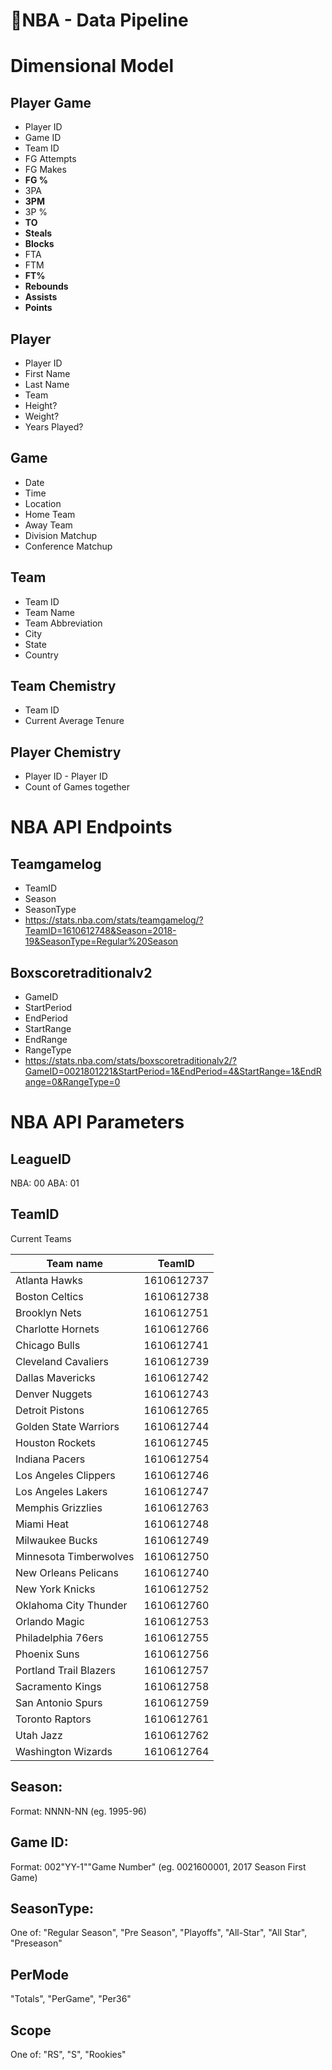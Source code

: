 # 🏀NBA - Data Pipeline

# Dimensional Model
## Player Game
- Player ID
- Game ID
- Team ID
- FG Attempts
- FG Makes
- **FG %**
- 3PA
- **3PM**
- 3P %
- **TO**
- **Steals**
- **Blocks**
- FTA
- FTM
- **FT%**
- **Rebounds**
- **Assists**
- **Points**
## Player
- Player ID
- First Name
- Last Name
- Team
- Height?
- Weight?
- Years Played?
## Game
- Date
- Time
- Location
- Home Team
- Away Team
- Division Matchup
- Conference Matchup


## Team
- Team ID
- Team Name
- Team Abbreviation
- City
- State
- Country


## Team Chemistry
- Team ID
- Current Average Tenure


## Player Chemistry
- Player ID - Player ID
- Count of Games together
# NBA API Endpoints
## Teamgamelog
- TeamID
- Season
- SeasonType
-  https://stats.nba.com/stats/teamgamelog/?TeamID=1610612748&Season=2018-19&SeasonType=Regular%20Season
## Boxscoretraditionalv2
- GameID
- StartPeriod
- EndPeriod
- StartRange
- EndRange
- RangeType
- https://stats.nba.com/stats/boxscoretraditionalv2/?GameID=0021801221&StartPeriod=1&EndPeriod=4&StartRange=1&EndRange=0&RangeType=0
# NBA API Parameters
## **LeagueID**

NBA: 00 ABA: 01

## **TeamID**

Current Teams

| **Team name**          | **TeamID** |
| ---------------------- | ---------- |
| Atlanta Hawks          | 1610612737 |
| Boston Celtics         | 1610612738 |
| Brooklyn Nets          | 1610612751 |
| Charlotte Hornets      | 1610612766 |
| Chicago Bulls          | 1610612741 |
| Cleveland Cavaliers    | 1610612739 |
| Dallas Mavericks       | 1610612742 |
| Denver Nuggets         | 1610612743 |
| Detroit Pistons        | 1610612765 |
| Golden State Warriors  | 1610612744 |
| Houston Rockets        | 1610612745 |
| Indiana Pacers         | 1610612754 |
| Los Angeles Clippers   | 1610612746 |
| Los Angeles Lakers     | 1610612747 |
| Memphis Grizzlies      | 1610612763 |
| Miami Heat             | 1610612748 |
| Milwaukee Bucks        | 1610612749 |
| Minnesota Timberwolves | 1610612750 |
| New Orleans Pelicans   | 1610612740 |
| New York Knicks        | 1610612752 |
| Oklahoma City Thunder  | 1610612760 |
| Orlando Magic          | 1610612753 |
| Philadelphia 76ers     | 1610612755 |
| Phoenix Suns           | 1610612756 |
| Portland Trail Blazers | 1610612757 |
| Sacramento Kings       | 1610612758 |
| San Antonio Spurs      | 1610612759 |
| Toronto Raptors        | 1610612761 |
| Utah Jazz              | 1610612762 |
| Washington Wizards     | 1610612764 |

## **Season:**

Format: NNNN-NN (eg. 1995-96)

## **Game ID:**

Format: 002"YY-1""Game Number" (eg. 0021600001, 2017 Season First Game)

## **SeasonType:**

One of: "Regular Season", "Pre Season", "Playoffs", "All-Star", "All Star", "Preseason"

## **PerMode**

"Totals", "PerGame", "Per36"

## **Scope**

One of: "RS", "S", "Rookies"

